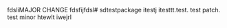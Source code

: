 fdsliMAJOR CHANGE
fdsfijfdsl# sdtestpackage itestj
itesttt.test. test patch. test minor
htewlt
iwejrl

